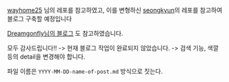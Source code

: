 [wayhome25](https://github.com/wayhome25/wayhome25.github.io) 님의 레포를 참고하였고,
이를 변형하신 [seongkyun](https://github.com/seongkyun/seongkyun.github.io)의 레포를 참고하여 블로그 구축할 예정입니다

[Dreamgonfly님의 블로그](https://dreamgonfly.github.io/2018/01/27/jekyll-remote-theme.html) 도 참고하였습니다.

모두 감사드립니다!!
  -> 현재 블로그 작업이 완료되지 않았습니다.
  -> 검색 기능, 색깔 등의 detail을 변경해야 합니다.

파일 이름은 ``` YYYY-MM-DD-name-of-post.md ``` 방식으로 짓는다. 
